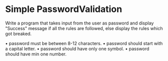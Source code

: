# Simple PasswordValidation

Write a program that takes input from the user as password and display "Success" message if all the rules are followed, else display the rules which got breaked.

• password must be between 8-12 characters.
• password should start with a capital letter.
• password should have only one symbol.
• password should have min one number.
